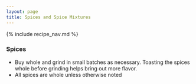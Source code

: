 ```yaml
---
layout: page
title: Spices and Spice Mixtures
---
```

{% include recipe_nav.md %}

### Spices
- Buy whole and grind in small batches as necessary. Toasting the spices whole
before grinding helps bring out more flavor.
- All spices are whole unless otherwise noted
